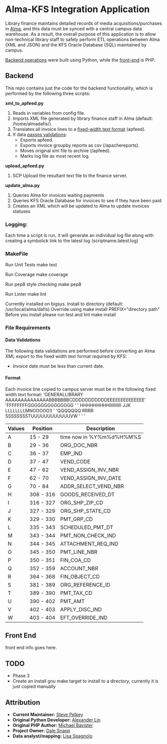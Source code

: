 # Alma-KFS Integration Application #

Library finance maintains detailed records of media acquisitions/purchases in [Alma](https://ucdavis.alma.exlibrisgroup.com/mng/action/home.do?mode=ajax), and this data must be synced with a central campus data warehouse. As a result, the overall purpose of this application is to allow non-technical library staff to safely perform ETL operations between Alma (XML and JSON) and the KFS Oracle Database (SQL) maintained by campus.

[Backend operations](https://github.com/UCDavisLibrary/check_processing#backend) were built using Python, while the [front-end](https://github.com/UCDavisLibrary/check_processing#front-end) is PHP.

## Backend ##
This repo contains just the code for the backend functionality, which is performed by the following three scripts:

**xml_to_apfeed.py**
1. Reads in variables from config file.
2. Imports XML file generated by library finance staff in Alma (default: /home/almadafis/).
3. Translates all invoice lines to a [fixed-width text format](https://github.com/UCDavisLibrary/check_processing#format) (apfeed).
4. If data [passes validations](https://github.com/UCDavisLibrary/check_processing#data-validations):
   - Exports apfeed.
   - Exports invoice groupby reports as csv (/apachereports).
   - Moves original xml file to archive (/apfeed).
   - Marks log file as most recent log.

**upload_apfeed.py**
1. SCP Upload the resultant text file to the finance server.

**update_alma.py**
1. Queries Alma for invoices waiting payments
2. Queries KFS Oracle Database for invoices to see if they have been paid
3. Creates an XML which will be updated to Alma to update invoices statuses

### Logging: ###
Each time a script is run, it will generate an individual log file along with creating a symbolick link to the latest log (scriptname.latest.log)

### MakeFile ###
Run Unit Tests
    make test

Run Coverage
    make coverage

Run pep8 style checking
    make pep8

Run Linter
    make lint

Currently installed on bigsys.
Install to directory (default: /usr/local/alma/dafis)
Override using make install PREFIX="directory path"
Before you install please run test and lint
    make install

### File Requirements ###

#### Data Validations ####
The following data validations are performed before converting an Alma XML export to the fixed width text format required by KFS:
* Invoice date must be less than current date.

#### Format ####
Each invoice line copied to campus server must be in the following fixed width text format:
'GENERALLIBRARY AAAAAAAAAAAAAABBBBBBBCDDDDDDDDDDDEEEEEEEEEEEEEE'
'FFFFFFFFGGGGGGGGGGGGGG                                          '
'               HHHHHHHHHIIIIIIIIII JJK     LLLLLLLLMNOOOOO3 '
'QQQQQQQ     RRRR          SSSSSSSSTUUUUUUUUUUUUVW             '
'                           '

| Values | Position | Description |
| --- | --- | --- |
| A | 15  - 29   | time now in %Y%m%d%H%M%S |
| B | 29  - 36   | ORG_DOC_NBR |
| C | 36  - 37   | EMP_IND |
| D | 37  - 47   | VEND_CODE |
| E | 47  - 62   | VEND_ASSIGN_INV_NBR |
| F | 62  - 70   | VEND_ASSIGN_INV_DATE |
| G | 70  - 84   | ADDR_SELECT_VEND_NBR |
| H | 308 - 316  | GOODS_RECEIVED_DT |
| I | 316 - 327  | ORG_SHP_ZIP_CD |
| J | 327 - 329  | ORG_SHP_STATE_CD |
| K | 329 - 330  | PMT_GRP_CD |
| L | 335 - 343  | SCHEDULED_PMT_DT |
| M | 343 - 344  | PMT_NON_CHECK_IND |
| N | 344 - 345  | ATTACHMENT_REQ_IND |
| O | 345 - 350  | PMT_LINE_NBR |
| P | 350 - 351  | FIN_COA_CD |
| Q | 352 - 359  | ACCOUNT_NBR |
| R | 364 - 368  | FIN_OBJECT_CD |
| S | 381 - 389  | ORG_REFERENCE_ID |
| T | 389 - 390  | PMT_TAX_CD |
| U | 390 - 402  | PMT_AMT |
| V | 402 - 403  | APPLY_DISC_IND |
| W | 403 - 404  | EFT_OVERRIDE_IND |

## Front End ##
front end info goes here.

## TODO ##
* Phase 3
* Create an install gnu make target to install to a directory, currently it is just copied manually

## Attribution ##
* **Current Maintainer:** [Steve Pelkey](mailto:spelkey@ucdavis.edu)
* **Original Python Developer:** [Alexander Lin](mailto:alxlin@ucdavis.edu)
* **Original PHP Author:** [Michael Bavister](mailto:mdbavister@ucdavis.edu)
* **Project Owner:** [Dale Snapp](mailto:dfsnapp@ucdavis.edu)
* **Data analyst/mapping:** [Lisa Spagnolo](mailto:lcspagnolo@ucdavis.edu)
